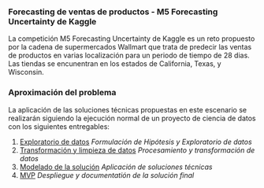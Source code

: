 ### Forecasting de ventas de productos - M5 Forecasting Uncertainty de Kaggle 

La competición M5 Forecasting Uncertainty de Kaggle es un reto propuesto por la cadena de supermercados Wallmart que trata de predecir las ventas de productos en varias localización para un periodo de tiempo de 28 dias. Las tiendas se encunentran en los estados de California, Texas, y Wisconsin.

### Aproximación del problema

La aplicación de las soluciones técnicas propuestas en este escenario se realizarán siguiendo la ejecución normal de un proyecto de ciencia de datos con los siguientes entregables:

1. [Exploratorio de datos](/poc_forecasting_uncertainty/m5_forecasting_uncertainty/dataset_exploration/) *Formulación de Hipótesis y Exploratorio de datos* 
2. [Transformación y limpieza de datos](/poc_forecasting_uncertainty/m5_forecasting_uncertainty/dataset_tranformation/) *Procesamiento y transformación de datos*
3. [Modelado de la solución](/poc_forecasting_uncertainty/m5_forecasting_uncertainty/ml_solutions/) *Aplicación de soluciones técnicas*
4. [MVP](/poc_forecasting_uncertainty/m5_forecasting_uncertainty/mvp_final_solution/) *Despliegue y documentatión de la solución final*





